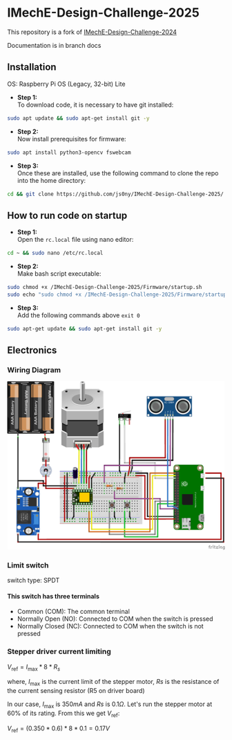 # IMechE-Design-Challenge-2025

This repository is a fork of [IMechE-Design-Challenge-2024](https://github.com/shehan-m/IMechE-Design-Challenge-2024)

Documentation is in branch docs

## Installation

OS: Raspberry Pi OS (Legacy, 32-bit) Lite

- **Step 1:** \
  To download code, it is necessary to have git installed:

```bash
sudo apt update && sudo apt-get install git -y
```

- **Step 2:** \
  Now install prerequisites for firmware:

```bash
sudo apt install python3-opencv fswebcam
```

- **Step 3:** \
  Once these are installed, use the following command to clone the repo into the home directory:

```bash
cd && git clone https://github.com/js0ny/IMechE-Design-Challenge-2025/
```

## How to run code on startup

- **Step 1:** \
  Open the `rc.local` file using nano editor:

```bash
cd ~ && sudo nano /etc/rc.local
```

- **Step 2:** \
  Make bash script executable:

```bash
sudo chmod +x /IMechE-Design-Challenge-2025/Firmware/startup.sh
sudo echo "sudo chmod +x /IMechE-Design-Challenge-2025/Firmware/startup.sh" > /etc/rc.local
```

- **Step 3:** \
  Add the following commands above `exit 0`

```bash
sudo apt-get update && sudo apt-get install git -y
```

## Electronics

### Wiring Diagram

![image](Assets/circuit%20diagram%20v5_bb.png)

### Limit switch

switch type: SPDT

#### This switch has three terminals

- Common (COM): The common terminal
- Normally Open (NO): Connected to COM when the switch is pressed
- Normally Closed (NC): Connected to COM when the switch is not pressed

### Stepper driver current limiting

$V_{\text{ref}} = I_{\text{max}} * 8 * R_{s}$

where, $I_{\text{max}}$ is the current limit of the stepper motor, $Rs$ is the resistance of the current sensing resistor (R5 on driver board)

In our case, $I_{\text{max}}$ is $350 mA$ and $Rs$ is $0.1 \Omega$. Let's run the stepper motor at $60\%$ of its rating. From this we get $V_{\text{ref}}$:

$V_{\text{ref}} = (0.350 * 0.6) * 8 * 0.1 = 0.17 V$
